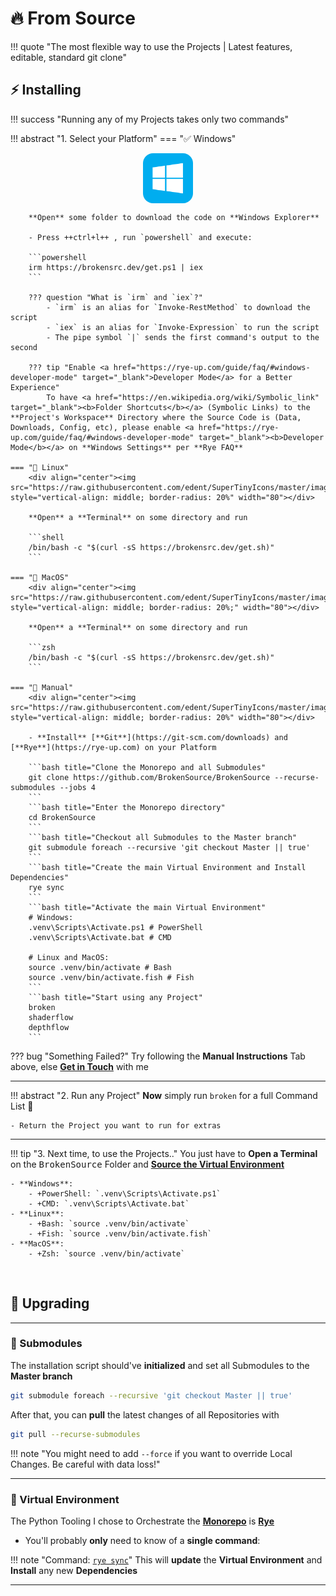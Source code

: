 # 🔥 From Source

!!! quote "The most flexible way to use the Projects | Latest features, editable, standard git clone"

## ⚡️ Installing

!!! success "Running any of my Projects takes only two commands"

!!! abstract "1. Select your Platform"
    === "✅ Windows"
        <div align="center"><img src="https://raw.githubusercontent.com/edent/SuperTinyIcons/master/images/svg/windows.svg" style="vertical-align: middle; border-radius: 20%" width="80"></div>

        **Open** some folder to download the code on **Windows Explorer**

        - Press ++ctrl+l++ , run `powershell` and execute:

        ```powershell
        irm https://brokensrc.dev/get.ps1 | iex
        ```

        ??? question "What is `irm` and `iex`?"
            - `irm` is an alias for `Invoke-RestMethod` to download the script
            - `iex` is an alias for `Invoke-Expression` to run the script
            - The pipe symbol `|` sends the first command's output to the second

        ??? tip "Enable <a href="https://rye-up.com/guide/faq/#windows-developer-mode" target="_blank">Developer Mode</a> for a Better Experience"
            To have <a href="https://en.wikipedia.org/wiki/Symbolic_link" target="_blank"><b>Folder Shortcuts</b></a> (Symbolic Links) to the **Project's Workspace** Directory where the Source Code is (Data, Downloads, Config, etc), please enable <a href="https://rye-up.com/guide/faq/#windows-developer-mode" target="_blank"><b>Developer Mode</b></a> on **Windows Settings** per **Rye FAQ**

    === "🐧 Linux"
        <div align="center"><img src="https://raw.githubusercontent.com/edent/SuperTinyIcons/master/images/svg/linux.svg" style="vertical-align: middle; border-radius: 20%" width="80"></div>

        **Open** a **Terminal** on some directory and run

        ```shell
        /bin/bash -c "$(curl -sS https://brokensrc.dev/get.sh)"
        ```

    === "🍎 MacOS"
        <div align="center"><img src="https://raw.githubusercontent.com/edent/SuperTinyIcons/master/images/svg/apple.svg" style="vertical-align: middle; border-radius: 20%;" width="80"></div>

        **Open** a **Terminal** on some directory and run

        ```zsh
        /bin/bash -c "$(curl -sS https://brokensrc.dev/get.sh)"
        ```

    === "🧭 Manual"
        <div align="center"><img src="https://raw.githubusercontent.com/edent/SuperTinyIcons/master/images/svg/git.svg" style="vertical-align: middle; border-radius: 20%" width="80"></div>

        - **Install** [**Git**](https://git-scm.com/downloads) and [**Rye**](https://rye-up.com) on your Platform

        ```bash title="Clone the Monorepo and all Submodules"
        git clone https://github.com/BrokenSource/BrokenSource --recurse-submodules --jobs 4
        ```
        ```bash title="Enter the Monorepo directory"
        cd BrokenSource
        ```
        ```bash title="Checkout all Submodules to the Master branch"
        git submodule foreach --recursive 'git checkout Master || true'
        ```
        ```bash title="Create the main Virtual Environment and Install Dependencies"
        rye sync
        ```
        ```bash title="Activate the main Virtual Environment"
        # Windows:
        .venv\Scripts\Activate.ps1 # PowerShell
        .venv\Scripts\Activate.bat # CMD

        # Linux and MacOS:
        source .venv/bin/activate # Bash
        source .venv/bin/activate.fish # Fish
        ```
        ```bash title="Start using any Project"
        broken
        shaderflow
        depthflow
        ```

??? bug "Something Failed?"
    Try following the **Manual Instructions** Tab above, else [**Get in Touch**](../about/contact.md) with me

<hr>

!!! abstract "2. Run any Project"
    **Now** simply run `broken` for a full Command List 🚀

    - Return the Project you want to run for extras

<hr>

!!! tip "3. Next time, to use the Projects.."
    You just have to **Open a Terminal** on the <kbd>BrokenSource</kbd> Folder and [**Source the Virtual Environment**](https://docs.python.org/3/library/venv.html#how-venvs-work)

    - **Windows**:
        - +PowerShell: `.venv\Scripts\Activate.ps1`
        - +CMD: `.venv\Scripts\Activate.bat`
    - **Linux**:
        - +Bash: `source .venv/bin/activate`
        - +Fish: `source .venv/bin/activate.fish`
    - **MacOS**:
        - +Zsh: `source .venv/bin/activate`

<br>

## 🚀 Upgrading

<hr>

### 🌱 Submodules

The installation script should've **initialized** and set all Submodules to the **Master branch**

```bash title="Command"
git submodule foreach --recursive 'git checkout Master || true'
```

After that, you can **pull** the latest changes of all Repositories with

```bash title="Command"
git pull --recurse-submodules
```

!!! note "You might need to add `--force` if you want to override Local Changes. Be careful with data loss!"

<hr>

### 🌱 Virtual Environment

The Python Tooling I chose to Orchestrate the [**Monorepo**](https://github.com/BrokenSource/BrokenSource) is [**Rye**](https://rye-up.com)

- You'll probably **only** need to know of a **single command**:

!!! note "Command: [`rye sync`](https://rye-up.com/guide/sync)"
    This will **update** the **Virtual Environment** and **Install** any new **Dependencies**

<hr>
